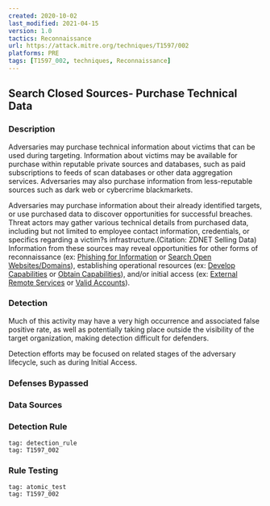 ```yaml
---
created: 2020-10-02
last_modified: 2021-04-15
version: 1.0
tactics: Reconnaissance
url: https://attack.mitre.org/techniques/T1597/002
platforms: PRE
tags: [T1597_002, techniques, Reconnaissance]
---
```


## Search Closed Sources- Purchase Technical Data

### Description

Adversaries may purchase technical information about victims that can be used during targeting. Information about victims may be available for purchase within reputable private sources and databases, such as paid subscriptions to feeds of scan databases or other data aggregation services. Adversaries may also purchase information from less-reputable sources such as dark web or cybercrime blackmarkets.

Adversaries may purchase information about their already identified targets, or use purchased data to discover opportunities for successful breaches. Threat actors may gather various technical details from purchased data, including but not limited to employee contact information, credentials, or specifics regarding a victim?s infrastructure.(Citation: ZDNET Selling Data) Information from these sources may reveal opportunities for other forms of reconnaissance (ex: [Phishing for Information](https://attack.mitre.org/techniques/T1598) or [Search Open Websites/Domains](https://attack.mitre.org/techniques/T1593)), establishing operational resources (ex: [Develop Capabilities](https://attack.mitre.org/techniques/T1587) or [Obtain Capabilities](https://attack.mitre.org/techniques/T1588)), and/or initial access (ex: [External Remote Services](https://attack.mitre.org/techniques/T1133) or [Valid Accounts](https://attack.mitre.org/techniques/T1078)).

### Detection

Much of this activity may have a very high occurrence and associated false positive rate, as well as potentially taking place outside the visibility of the target organization, making detection difficult for defenders.

Detection efforts may be focused on related stages of the adversary lifecycle, such as during Initial Access.

### Defenses Bypassed



### Data Sources

### Detection Rule

```query
tag: detection_rule
tag: T1597_002
```

### Rule Testing

```query
tag: atomic_test
tag: T1597_002
```
